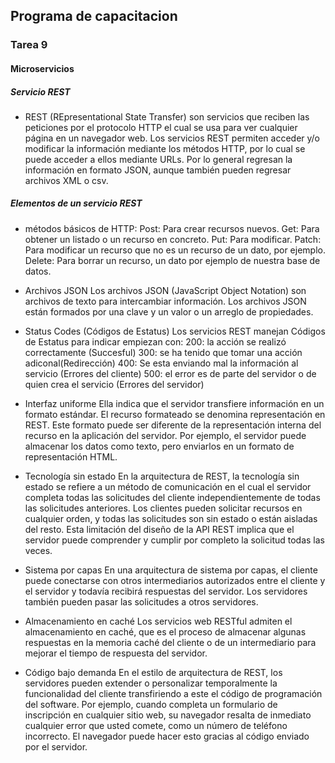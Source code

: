 ## Programa de capacitacion
### Tarea 9

#### Microservicios

##### Servicio REST

- REST (REpresentational State Transfer) son servicios que reciben las peticiones por el protocolo HTTP el cual se usa para ver cualquier página en un navegador web.
Los servicios REST permiten acceder y/o modificar la información mediante los métodos HTTP, por lo cual se puede acceder a ellos mediante URLs. Por lo general regresan la información en formato JSON, aunque también pueden regresar archivos XML o csv.

##### Elementos de un servicio REST

- métodos básicos de HTTP:
Post: Para crear recursos nuevos.
Get: Para obtener un listado o un recurso en concreto.
Put: Para modificar.
Patch: Para modificar un recurso que no es un recurso de un dato, por ejemplo.
Delete: Para borrar un recurso, un dato por ejemplo de nuestra base de datos.

- Archivos JSON
Los archivos JSON (JavaScript Object Notation) son archivos de texto para intercambiar información. Los archivos JSON están formados por una clave y un valor o un arreglo de propiedades.

- Status Codes (Códigos de Estatus)
Los servicios REST manejan Códigos de Estatus para indicar empiezan con:
200: la acción se realizó correctamente (Succesful)
300: se ha tenido que tomar una acción adiconal(Redirección)
400: Se esta enviando mal la información al servicio (Errores del cliente)
500: el error es de parte del servidor o de quien crea el servicio (Errores del servidor)

- Interfaz uniforme
 Ella indica que el servidor transfiere información en un formato estándar. El recurso formateado se denomina representación en REST. Este formato puede ser diferente de la representación interna del recurso en la aplicación del servidor. Por ejemplo, el servidor puede almacenar los datos como texto, pero enviarlos en un formato de representación HTML.

- Tecnología sin estado
En la arquitectura de REST, la tecnología sin estado se refiere a un método de comunicación en el cual el servidor completa todas las solicitudes del cliente independientemente de todas las solicitudes anteriores. Los clientes pueden solicitar recursos en cualquier orden, y todas las solicitudes son sin estado o están aisladas del resto. Esta limitación del diseño de la API REST implica que el servidor puede comprender y cumplir por completo la solicitud todas las veces. 

- Sistema por capas
En una arquitectura de sistema por capas, el cliente puede conectarse con otros intermediarios autorizados entre el cliente y el servidor y todavía recibirá respuestas del servidor. Los servidores también pueden pasar las solicitudes a otros servidores.

- Almacenamiento en caché
Los servicios web RESTful admiten el almacenamiento en caché, que es el proceso de almacenar algunas respuestas en la memoria caché del cliente o de un intermediario para mejorar el tiempo de respuesta del servidor.

- Código bajo demanda
En el estilo de arquitectura de REST, los servidores pueden extender o personalizar temporalmente la funcionalidad del cliente transfiriendo a este el código de programación del software. Por ejemplo, cuando completa un formulario de inscripción en cualquier sitio web, su navegador resalta de inmediato cualquier error que usted comete, como un número de teléfono incorrecto. El navegador puede hacer esto gracias al código enviado por el servidor.
